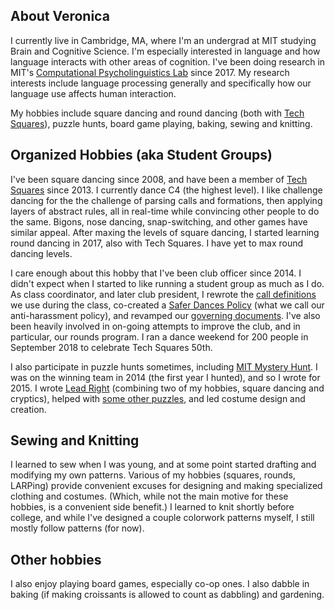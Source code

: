 ---
---
## About Veronica
I currently live in Cambridge, MA, where I'm an undergrad at MIT studying Brain and Cognitive Science. I'm especially interested in language and how language interacts with other areas of cognition. I've been doing research in MIT's [Computational Psycholinguistics Lab](http://cpl.mit.edu/) since 2017. My research interests include language processing generally and specifically how our language use affects human interaction. 

My hobbies include square dancing and round dancing (both with [Tech Squares](squares.mit.edu)), puzzle hunts, board game playing, baking, sewing and knitting.

## Organized Hobbies (aka Student Groups)

I've been square dancing since 2008, and have been a member of [Tech Squares](squares.mit.edu) since 2013. I currently dance C4 (the highest level). I like challenge dancing for the the challenge of parsing calls and formations, then applying layers of abstract rules, all in real-time while convincing other people to do the same. Bigons, nose dancing, snap-switching, and other games have similar appeal. After maxing the levels of square dancing, I started learning round dancing in 2017, also with Tech Squares. I have yet to max round dancing levels.

I care enough about this hobby that I've been club officer since 2014. I didn't expect when I started to like running a student group as much as I do. As class coordinator, and later club president, I rewrote the [call definitions](http://www.mit.edu/~tech-squares/lessons/) we use during the class, co-created a [Safer Dances Policy](http://www.mit.edu/~tech-squares/govdocs/safer-dances.html) (what we call our anti-harassment policy), and revamped our [governing documents](http://www.mit.edu/~tech-squares/govdocs/). I've also been heavily involved in on-going attempts to improve the club, and in particular, our rounds program. I ran a dance weekend for 200 people in September 2018 to celebrate Tech Squares 50th. 

I also participate in puzzle hunts sometimes, including [MIT Mystery Hunt](http://www.mit.edu/~puzzle/). I was on the winning team in 2014 (the first year I hunted), and so I wrote for 2015. I wrote [Lead Right](http://web.mit.edu/puzzle/www/2015/puzzle/lead_right/) (combining two of my hobbies, square dancing and cryptics), helped with [some other puzzles](https://devjoe.appspot.com/huntindex/author/boyceveronica), and led costume design and creation. 

## Sewing and Knitting
I learned to sew when I was young, and at some point started drafting and modifying my own patterns. Various of my hobbies (squares, rounds, LARPing) provide convenient excuses for designing and making specialized clothing and costumes. (Which, while not the main motive for these hobbies, is a convenient side benefit.) I learned to knit shortly before college, and while I've designed a couple colorwork patterns myself, I still mostly follow patterns (for now). 

## Other hobbies
I also enjoy playing board games, especially co-op ones. I also dabble in baking (if making croissants is allowed to count as dabbling) and gardening. 
